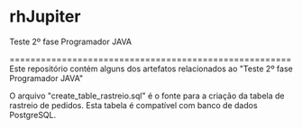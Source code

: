 # rhJupiter

Teste  2º fase Programador JAVA

======================================================
Este repositório contém alguns dos artefatos relacionados ao "Teste  2º fase Programador JAVA"

O arquivo "create_table_rastreio.sql" é o fonte para a criação da tabela de rastreio de pedidos. Esta tabela é compatível com banco de dados PostgreSQL.
